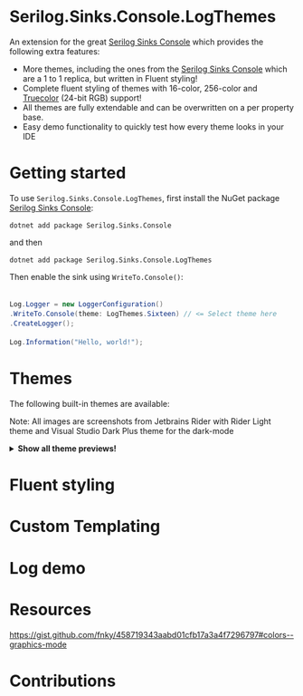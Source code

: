 # Serilog.Sinks.Console.LogThemes

An extension for the great [Serilog Sinks Console](https://github.com/serilog/serilog-sinks-console) which provides the following extra features:

- More themes, including the ones from the [Serilog Sinks Console](https://github.com/serilog/serilog-sinks-console#themes) which are a 1 to 1 replica, but written in Fluent styling!
- Complete fluent styling of themes with 16-color, 256-color and [Truecolor](https://en.wikipedia.org/wiki/Color_depth#True_color_.2824-bit.29) (24-bit RGB) support!
- All themes are fully extendable and can be overwritten on a per property base.
- Easy demo functionality to quickly test how every theme looks in your IDE

# Getting started

To use `Serilog.Sinks.Console.LogThemes`, first install the NuGet package [Serilog Sinks Console](https://github.com/serilog/serilog-sinks-console):

```cli
dotnet add package Serilog.Sinks.Console
```

and then

```
dotnet add package Serilog.Sinks.Console.LogThemes
```

Then enable the sink using `WriteTo.Console()`:

```csharp

Log.Logger = new LoggerConfiguration()
.WriteTo.Console(theme: LogThemes.Sixteen) // <= Select theme here
.CreateLogger();

Log.Information("Hello, world!");
```


# Themes

The following built-in themes are available:

Note: All images are screenshots from Jetbrains Rider with Rider Light theme and Visual Studio Dark Plus theme for the dark-mode

<details>
  <summary><b>Show all theme previews!</b></summary>


###  * `LogThemes.None` - no styling

### - `LogThemes.Literate` - styled to replicate
_Serilog.Sinks.Literate_, using the `System.Console` coloring modes supported on all Windows/.NET targets; **this is the default when no theme is
specified**

### - `LogThemes.SystemGrayscale` - a theme using only shades of gray, white, and black

Light-mode:
![System Grayscale Light Mode Screenshot](./Assets/Screenshots/SystemGrayscale-light-mode.png "System Grayscale Light Mode Screenshot")

Dark-mode:
![System Grayscale Dark Mode Screenshot](./Assets/Screenshots/SystemGrayscale-dark-mode.png "System Grayscale Dark Mode Screenshot")

### - `LogThemes.Literate` - an ANSI 256-color version of the "literate" theme

### - `LogThemes.Grayscale` - an ANSI 256-color version of the "grayscale" theme

### - `LogThemes.Code` - an ANSI 256-color Visual Studio Code-inspired theme

### - `LogThemes.Sixteen` - an ANSI 16-color theme that works well with both light and dark backgrounds

</details>

# Fluent styling

# Custom Templating

# Log demo

# Resources

https://gist.github.com/fnky/458719343aabd01cfb17a3a4f7296797#colors--graphics-mode

# Contributions